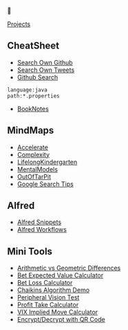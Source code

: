 👋

[Projects](https://github.com/namuan?tab=repositories)

<!---
namuan/namuan is a ✨ special ✨ repository because its `README.md` (this file) appears on your GitHub profile.
You can click the Preview link to take a look at your changes.
--->
## CheatSheet

* [Search Own Github](https://github.com/search?q=pandoc%20user%3Anamuan&type=code)
* [Search Own Tweets](https://x.com/search?q=network%20(from%3Adeskriders_twt%20OR%20from%3Anamuan_twt)&src=typed_query&f=live)
* [Github Search](https://github.com/search?type=code)

```text
language:java
path:*.properties
```

* [BookNotes](https://github.com/namuan/namuan/tree/main/book-notes)

## MindMaps

<!-- 
Run this command to update this list

for i in docs/*.html; do FNAME=`basename $i ".html"`; echo "[$FNAME](https://namuan.github.io/namuan/${FNAME}.html)"; done
-->

* [Accelerate](https://namuan.github.io/namuan/Accelerate.html)
* [Complexity](https://namuan.github.io/namuan/Complexity.html)
* [LifelongKindergarten](https://namuan.github.io/namuan/LifelongKindergarten.html)
* [MentalModels](https://namuan.github.io/namuan/MentalModels.html)
* [OutOfTarPit](https://namuan.github.io/namuan/OutOfTarPit.html)
* [Google Search Tips](https://namuan.github.io/namuan/Google-Tips.html)

## Alfred

* [Alfred Snippets](alfred/snippets/)
* [Alfred Workflows](alfred/alfred-workflows/)

## Mini Tools

* [Arithmetic vs Geometric Differences](https://namuan.github.io/namuan/tools/arithmetic-vs-geometric-differences.html)
* [Bet Expected Value Calculator](https://namuan.github.io/namuan/tools/bet-expected-value-calculator.html)
* [Bet Loss Calculator](https://namuan.github.io/namuan/tools/bet-loss-calculator.html)
* [Chaikins Algorithm Demo](https://namuan.github.io/namuan/tools/chaikins_algorithm_demo.html)
* [Peripheral Vision Test](https://namuan.github.io/namuan/tools/peripheral-vision-test.html)
* [Profit Take Calculator](https://namuan.github.io/namuan/tools/profit-take.html)
* [VIX Implied Move Calculator](https://namuan.github.io/namuan/tools/vix-implied-move.html)
* [Encrypt/Decrypt with QR Code](https://namuan.github.io/namuan/tools/secure-qr.html)
